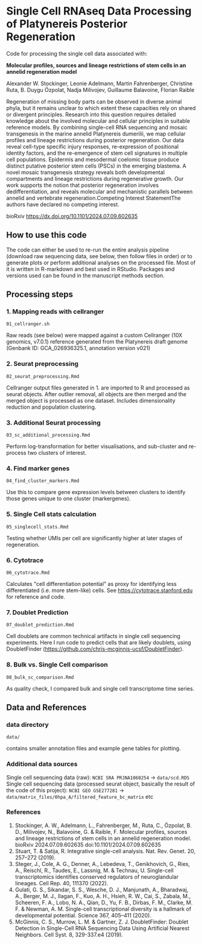 # Single Cell RNAseq Data Processing of Platynereis Posterior Regeneration
Code for processing the single cell data associated with:

**Molecular profiles, sources and lineage restrictions of stem cells in an annelid regeneration model**

Alexander W. Stockinger, Leonie Adelmann, Martin Fahrenberger, Christine Ruta, B. Duygu Özpolat, Nadja Milivojev, Guillaume Balavoine, Florian Raible

Regeneration of missing body parts can be observed in diverse animal phyla, but it remains unclear to which extent these capacities rely on shared or divergent principles. Research into this question requires detailed knowledge about the involved molecular and cellular principles in suitable reference models. By combining single-cell RNA sequencing and mosaic transgenesis in the marine annelid Platynereis dumerilii, we map cellular profiles and lineage restrictions during posterior regeneration. Our data reveal cell-type specific injury responses, re-expression of positional identity factors, and the re-emergence of stem cell signatures in multiple cell populations. Epidermis and mesodermal coelomic tissue produce distinct putative posterior stem cells (PSCs) in the emerging blastema. A novel mosaic transgenesis strategy reveals both developmental compartments and lineage restrictions during regenerative growth. Our work supports the notion that posterior regeneration involves dedifferentiation, and reveals molecular and mechanistic parallels between annelid and vertebrate regeneration.Competing Interest StatementThe authors have declared no competing interest.

bioRxiv 
https://dx.doi.org/10.1101/2024.07.09.602635

## How to use this code
The code can either be used to re-run the entire analysis pipeline (download raw sequencing data, see below, then follow files in order) or to generate plots or perform additional analyses on the processed file.
Most of it is written in R-markdown and best used in RStudio.
Packages and versions used can be found in the manuscript methods section.

## Processing steps
### 1. Mapping reads with cellranger
`01_cellranger.sh`

Raw reads (see below) were mapped against a custom Cellranger (10X genomics, v7.0.1) reference generated from the Platynereis draft genome (Genbank ID: GCA_026936325.1, annotation version v021)

### 2. Seurat preprocessing
`02_seurat_preprocessing.Rmd`

Cellranger output files generated in 1. are imported to R and processed as seurat objects. After outlier removal, all objects are then merged and the merged object is processed as one dataset.
Includes dimensionality reduction and population clustering.

### 3. Additional Seurat processing
`03_sc_additional_processing.Rmd`

Perform log-transformation for better visualisations, and sub-cluster and re-process two clusters of interest.

### 4. Find marker genes
`04_find_cluster_markers.Rmd`

Use this to compare gene expression levels between clusters to identify those genes unique to one cluster (markergenes).

### 5. Single Cell stats calculation
`05_singlecell_stats.Rmd`

Testing whether UMIs per cell are significantly higher at later stages of regeneration.

### 6. Cytotrace
`06_cytotrace.Rmd`

Calculates "cell differentiation potential" as proxy for identifying less differentiated (i.e. more stem-like) cells. 
See https://cytotrace.stanford.edu for reference and code.

### 7. Doublet Prediction
`07_doublet_prediction.Rmd`

Cell doublets are common technical artifacts in single cell sequencing experiments. Here I run code to predict cells that are likely doublets, using DoubletFinder (https://github.com/chris-mcginnis-ucsf/DoubletFinder).

### 8. Bulk vs. Single Cell comparison
`08_bulk_sc_comparison.Rmd`

As quality check, I compared bulk and single cell transcriptome time series.

## Data and References

### data directory
`data/`

contains smaller annotation files and example gene tables for plotting.

### Additional data sources
Single cell sequencing data (raw): `NCBI SRA PRJNA1060254`
->  `data/scd.RDS`
Single cell sequencing data (processed seurat object, basically the result of the code of this project): `NCBI GEO GSE277281`
-> `data/matrix_files/0hpa_A/filtered_feature_bc_matrix` etc

### References
1. Stockinger, A. W., Adelmann, L., Fahrenberger, M., Ruta, C., Özpolat, B. D., Milivojev, N., Balavoine, G. & Raible, F. Molecular profiles, sources and lineage restrictions of stem cells in an annelid regeneration model. bioRxiv 2024.07.09.602635 doi:10.1101/2024.07.09.602635
2. Stuart, T. & Satija, R. Integrative single-cell analysis. Nat. Rev. Genet. 20, 257–272 (2019).
3. Steger, J., Cole, A. G., Denner, A., Lebedeva, T., Genikhovich, G., Ries, A., Reischl, R., Taudes, E., Lassnig, M. & Technau, U. Single-cell transcriptomics identifies conserved regulators of neuroglandular lineages. Cell Rep. 40, 111370 (2022).
4. Gulati, G. S., Sikandar, S. S., Wesche, D. J., Manjunath, A., Bharadwaj, A., Berger, M. J., Ilagan, F., Kuo, A. H., Hsieh, R. W., Cai, S., Zabala, M., Scheeren, F. A., Lobo, N. A., Qian, D., Yu, F. B., Dirbas, F. M., Clarke, M. F. & Newman, A. M. Single-cell transcriptional diversity is a hallmark of developmental potential. Science 367, 405–411 (2020).
5. McGinnis, C. S., Murrow, L. M. & Gartner, Z. J. DoubletFinder: Doublet Detection in Single-Cell RNA Sequencing Data Using Artificial Nearest Neighbors. Cell Syst. 8, 329-337.e4 (2019).
  
  

  
